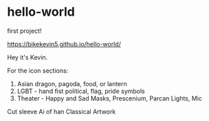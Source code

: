 # hello-world
first project!

https://bikekevin5.github.io/hello-world/

Hey it's Kevin.

For the icon sections:
1. Asian dragon, pagoda, food, or lantern
2. LGBT - hand fist political, flag, pride symbols
3. Theater - Happy and Sad Masks, Prescenium, Parcan Lights, Mic 

Cut sleeve Ai of han
Classical Artwork
